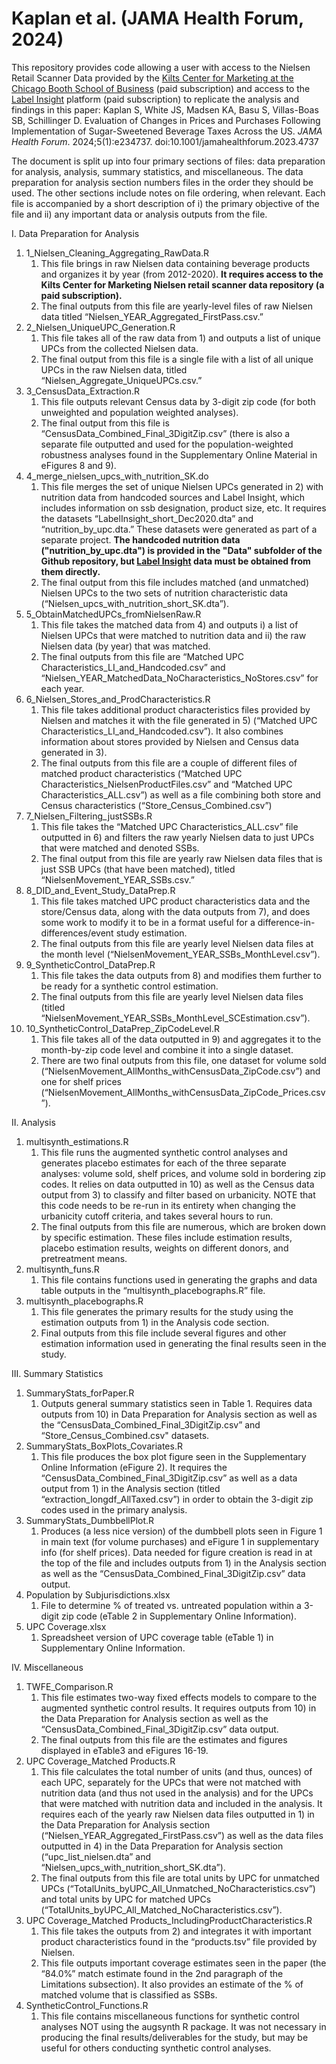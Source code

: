 # Kaplan et al. (JAMA Health Forum, 2024)
This repository provides code allowing a user with access to the Nielsen Retail Scanner Data provided by the [Kilts Center for Marketing at the Chicago Booth School of Business](https://www.chicagobooth.edu/research/kilts/research-data/nielseniq) (paid subscription) and access to the [Label Insight](https://nielseniq.com/global/en/landing-page/label-insight/) platform (paid subscription) to replicate the analysis and findings in this paper: 
Kaplan S, White JS, Madsen KA, Basu S, Villas-Boas SB, Schillinger D. Evaluation of Changes in Prices and Purchases Following Implementation of Sugar-Sweetened Beverage Taxes Across the US. *JAMA Health Forum*. 2024;5(1):e234737. doi:10.1001/jamahealthforum.2023.4737

The document is split up into four primary sections of files: data preparation for analysis, analysis, summary statistics, and miscellaneous. The data preparation for analysis section numbers files in the order they should be used. The other sections include notes on file ordering, when relevant. Each file is accompanied by a short description of i) the primary objective of the file and ii) any important data or analysis outputs from the file. 

I.	Data Preparation for Analysis

1.	1_Nielsen_Cleaning_Aggregating_RawData.R
      1. This file brings in raw Nielsen data containing beverage products and organizes it by year (from 2012-2020). **It requires access to the Kilts Center for Marketing Nielsen retail scanner data repository (a paid subscription).**
      2. The final outputs from this file are yearly-level files of raw Nielsen data titled “Nielsen_YEAR_Aggregated_FirstPass.csv.”
2.	2_Nielsen_UniqueUPC_Generation.R
      1. This file takes all of the raw data from 1) and outputs a list of unique UPCs from the collected Nielsen data. 
      2. The final output from this file is a single file with a list of all unique UPCs in the raw Nielsen data, titled “Nielsen_Aggregate_UniqueUPCs.csv.”
3.	3_CensusData_Extraction.R
     1.	This file outputs relevant Census data by 3-digit zip code (for both unweighted and population weighted analyses).
     2.	The final output from this file is “CensusData_Combined_Final_3DigitZip.csv” (there is also a separate file outputted and used for the population-weighted robustness analyses found in the Supplementary Online Material in eFigures 8 and 9).
4.	4_merge_nielsen_upcs_with_nutrition_SK.do
     1.	This file merges the set of unique Nielsen UPCs generated in 2) with nutrition data from handcoded sources and Label Insight, which includes information on ssb designation, product size, etc. It requires the datasets “LabelInsight_short_Dec2020.dta” and “nutrition_by_upc.dta.” These datasets were generated as part of a separate project. **The handcoded nutrition data ("nutrition_by_upc.dta") is provided in the "Data" subfolder of the Github repository, but [Label Insight](https://nielseniq.com/global/en/landing-page/label-insight/) data must be obtained from them directly.**
     2.	The final output from this file includes matched (and unmatched) Nielsen UPCs to the two sets of nutrition characteristic data (“Nielsen_upcs_with_nutrition_short_SK.dta”).
5.	5_ObtainMatchedUPCs_fromNielsenRaw.R
     1.	This file takes the matched data from 4) and outputs i) a list of Nielsen UPCs that were matched to nutrition data and ii) the raw Nielsen data (by year) that was matched.
     2.	The final outputs from this file are “Matched UPC Characteristics_LI_and_Handcoded.csv” and “Nielsen_YEAR_MatchedData_NoCharacteristics_NoStores.csv” for each year.
6.	6_Nielsen_Stores_and_ProdCharacteristics.R
     1.	This file takes additional product characteristics files provided by Nielsen and matches it with the file generated in 5) (“Matched UPC Characteristics_LI_and_Handcoded.csv”). It also combines information about stores provided by Nielsen and Census data generated in 3).
     2.	The final outputs from this file are a couple of different files of matched product characteristics (“Matched UPC Characteristics_NielsenProductFiles.csv” and “Matched UPC Characteristics_ALL.csv”) as well as a file combining both store and Census characteristics (“Store_Census_Combined.csv”)
7.	7_Nielsen_Filtering_justSSBs.R
     1.	This file takes the “Matched UPC Characteristics_ALL.csv” file outputted in 6) and filters the raw yearly Nielsen data to just UPCs that were matched and denoted SSBs. 
     2.	The final output from this file are yearly raw Nielsen data files that is just SSB UPCs (that have been matched), titled “NielsenMovement_YEAR_SSBs.csv.”
8.	8_DID_and_Event_Study_DataPrep.R
     1.	This file takes matched UPC product characteristics data and the store/Census data, along with the data outputs from 7), and does some work to modify it to be in a format useful for a difference-in-differences/event study estimation.
     2.	The final outputs from this file are yearly level Nielsen data files at the month level (“NielsenMovement_YEAR_SSBs_MonthLevel.csv”).
9.	9_SyntheticControl_DataPrep.R
     1.	This file takes the data outputs from 8) and modifies them further to be ready for a synthetic control estimation. 
     2.	The final outputs from this file are yearly level Nielsen data files (titled “NielsenMovement_YEAR_SSBs_MonthLevel_SCEstimation.csv”).
10.	10_SyntheticControl_DataPrep_ZipCodeLevel.R
     1.	This file takes all of the data outputted in 9) and aggregates it to the month-by-zip code level and combine it into a single dataset. 
     2.	There are two final outputs from this file, one dataset for volume sold (“NielsenMovement_AllMonths_withCensusData_ZipCode.csv”) and one for shelf prices (“NielsenMovement_AllMonths_withCensusData_ZipCode_Prices.csv”).

II.	Analysis

1.	multisynth_estimations.R
     1.	This file runs the augmented synthetic control analyses and generates placebo estimates for each of the three separate analyses: volume sold, shelf prices, and volume sold in bordering zip codes. It relies on data outputted in 10) as well as the Census data output from 3) to classify and filter based on urbanicity. NOTE that this code needs to be re-run in its entirety when changing the urbanicity cutoff criteria, and takes several hours to run.
     2.	The final outputs from this file are numerous, which are broken down by specific estimation. These files include estimation results, placebo estimation results, weights on different donors, and pretreatment means. 
2.	multisynth_funs.R
     1.	This file contains functions used in generating the graphs and data table outputs in the “multisynth_placebographs.R” file.
3.	multisynth_placebographs.R
     1.	This file generates the primary results for the study using the estimation outputs from 1) in the Analysis code section.
     2.	Final outputs from this file include several figures and other estimation information used in generating the final results seen in the study.

III.	Summary Statistics

1.	SummaryStats_forPaper.R
     1.	Outputs general summary statistics seen in Table 1. Requires data outputs from 10) in Data Preparation for Analysis section as well as the “CensusData_Combined_Final_3DigitZip.csv” and “Store_Census_Combined.csv" datasets.
2.	SummaryStats_BoxPlots_Covariates.R
     1.	This file produces the box plot figure seen in the Supplementary Online Information (eFigure 2). It requires the “CensusData_Combined_Final_3DigitZip.csv” as well as a data output from 1) in the Analysis section (titled “extraction_longdf_AllTaxed.csv”) in order to obtain the 3-digit zip codes used in the primary analysis.
3.	SummaryStats_DumbbellPlot.R
     1.	Produces (a less nice version) of the dumbbell plots seen in Figure 1 in main text (for volume purchases) and eFigure 1 in supplementary info (for shelf prices). Data needed for figure creation is read in at the top of the file and includes outputs from 1) in the Analysis section as well as the “CensusData_Combined_Final_3DigitZip.csv” data output.
4.	Population by Subjurisdictions.xlsx
     1.	File to determine % of treated vs. untreated population within a 3-digit zip code (eTable 2 in Supplementary Online Information).
5.	UPC Coverage.xlsx
     1.	Spreadsheet version of UPC coverage table (eTable 1) in Supplementary Online Information.

IV.	Miscellaneous

1.	TWFE_Comparison.R
     1.	This file estimates two-way fixed effects models to compare to the augmented synthetic control results. It requires outputs from 10) in the Data Preparation for Analysis section as well as the “CensusData_Combined_Final_3DigitZip.csv” data output.
     2.	The final outputs from this file are the estimates and figures displayed in eTable3 and eFigures 16-19.
2.	UPC Coverage_Matched Products.R
     1.	This file calculates the total number of units (and thus, ounces) of each UPC, separately for the UPCs that were not matched with nutrition data (and thus not used in the analysis) and for the UPCs that were matched with nutrition data and included in the                analysis. It requires each of the yearly raw Nielsen data files outputted in 1) in the Data Preparation for Analysis section (“Nielsen_YEAR_Aggregated_FirstPass.csv”) as well as the data files outputted in 4) in the Data Preparation for Analysis section                  (“upc_list_nielsen.dta” and “Nielsen_upcs_with_nutrition_short_SK.dta”).
     2.	The final outputs from this file are total units by UPC for unmatched UPCs (“TotalUnits_byUPC_All_Unmatched_NoCharacteristics.csv”) and total units by UPC for matched UPCs (“TotalUnits_byUPC_All_Matched_NoCharacteristics.csv”).
3.	UPC Coverage_Matched Products_IncludingProductCharacteristics.R
     1.	This file takes the outputs from 2) and integrates it with important product characteristics found in the “products.tsv” file provided by Nielsen.
     2.	This file outputs important coverage estimates seen in the paper (the “84.0%” match estimate found in the 2nd paragraph of the Limitations subsection). It also provides an estimate of the % of matched volume that is classified as SSBs.
4.	SyntheticControl_Functions.R
     1.	This file contains miscellaneous functions for synthetic control analyses NOT using the augsynth R package. It was not necessary in producing the final results/deliverables for the study, but may be useful for others conducting synthetic control analyses.
